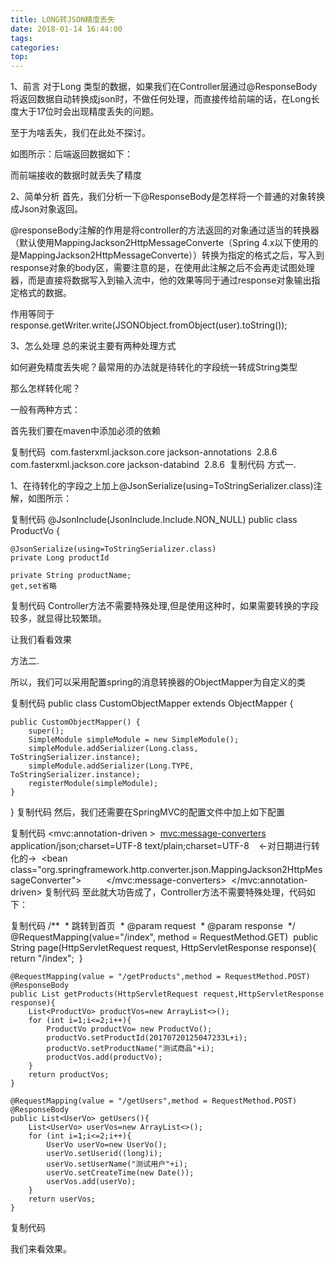 ```yaml
---
title: LONG转JSON精度丢失
date: 2018-01-14 16:44:00
tags: 
categories: 
top:
---
```


1、前言
对于Long 类型的数据，如果我们在Controller层通过@ResponseBody将返回数据自动转换成json时，不做任何处理，而直接传给前端的话，在Long长度大于17位时会出现精度丢失的问题。

至于为啥丢失，我们在此处不探讨。

如图所示：后端返回数据如下：



 

而前端接收的数据时就丢失了精度



 

2、简单分析
首先，我们分析一下@ResponseBody是怎样将一个普通的对象转换成Json对象返回。

@responseBody注解的作用是将controller的方法返回的对象通过适当的转换器（默认使用MappingJackson2HttpMessageConverte（Spring 4.x以下使用的是MappingJackson2HttpMessageConverte））转换为指定的格式之后，写入到response对象的body区，需要注意的是，在使用此注解之后不会再走试图处理器，而是直接将数据写入到输入流中，他的效果等同于通过response对象输出指定格式的数据。

作用等同于response.getWriter.write(JSONObject.fromObject(user).toString());

3、怎么处理
总的来说主要有两种处理方式

如何避免精度丢失呢？最常用的办法就是待转化的字段统一转成String类型

那么怎样转化呢？

一般有两种方式：

首先我们要在maven中添加必须的依赖

复制代码
  <dependency>
​            <groupId>com.fasterxml.jackson.core</groupId>
​            <artifactId>jackson-annotations</artifactId>
​            <version>2.8.6</version>
​        </dependency>
​        <dependency>
​            <groupId>com.fasterxml.jackson.core</groupId>
​            <artifactId>jackson-databind</artifactId>
​            <version>2.8.6</version>
​        </dependency>
复制代码
方式一.

1、在待转化的字段之上加上@JsonSerialize(using=ToStringSerializer.class)注解，如图所示：

复制代码
@JsonInclude(JsonInclude.Include.NON_NULL)
public class ProductVo {

    @JsonSerialize(using=ToStringSerializer.class)
    private Long productId
    
    private String productName;
    get,set省略

复制代码
Controller方法不需要特殊处理,但是使用这种时，如果需要转换的字段较多，就显得比较繁琐。

让我们看看效果



 

方法二.

所以，我们可以采用配置spring的消息转换器的ObjectMapper为自定义的类

复制代码
public class CustomObjectMapper extends ObjectMapper {

    public CustomObjectMapper() {
        super();
        SimpleModule simpleModule = new SimpleModule();
        simpleModule.addSerializer(Long.class, ToStringSerializer.instance);
        simpleModule.addSerializer(Long.TYPE, ToStringSerializer.instance);
        registerModule(simpleModule);
    }
}
复制代码
然后，我们还需要在SpringMVC的配置文件中加上如下配置

复制代码
<mvc:annotation-driven >
​        <mvc:message-converters>
​            <bean class="org.springframework.http.converter.StringHttpMessageConverter">
​                <constructor-arg index="0" value="utf-8" />
​                <property name="supportedMediaTypes">
​                    <list>
​                        <value>application/json;charset=UTF-8</value>
​                        <value>text/plain;charset=UTF-8</value>
​                    </list>
​                </property>
​            </bean>
​           <-对日期进行转化的->
​            <bean
​                    class="org.springframework.http.converter.json.MappingJackson2HttpMessageConverter">
​                <property name="objectMapper">
​                    <bean class="com.jay.jackson.util.CustomObjectMapper">
​                        <property name="dateFormat">
​                            <bean class="java.text.SimpleDateFormat">
​                                <constructor-arg type="java.lang.String" value="yyyy-MM-dd HH:mm:ss" />
​                            </bean>
​                        </property>
​                    </bean>
​                </property>
​            </bean>
​        </mvc:message-converters>
​    </mvc:annotation-driven>
复制代码
 至此就大功告成了，Controller方法不需要特殊处理，代码如下：

复制代码
/**
​     * 跳转到首页
​     * @param request
​     * @param response
​     */
​    @RequestMapping(value="/index", method = RequestMethod.GET)
​    public String page(HttpServletRequest request, HttpServletResponse response){
​        return "/index";
​    }

    @RequestMapping(value = "/getProducts",method = RequestMethod.POST)
    @ResponseBody
    public List getProducts(HttpServletRequest request,HttpServletResponse response){
        List<ProductVo> productVos=new ArrayList<>();
        for (int i=1;i<=2;i++){
            ProductVo productVo= new ProductVo();
            productVo.setProductId(20170720125047233L+i);
            productVo.setProductName("测试商品"+i);
            productVos.add(productVo);
        }
        return productVos;
    }
    
    @RequestMapping(value = "/getUsers",method = RequestMethod.POST)
    @ResponseBody
    public List<UserVo> getUsers(){
        List<UserVo> userVos=new ArrayList<>();
        for (int i=1;i<=2;i++){
            UserVo userVo=new UserVo();
            userVo.setUserid((long)i);
            userVo.setUserName("测试用户"+i);
            userVo.setCreateTime(new Date());
            userVos.add(userVo);
        }
        return userVos;
    }
复制代码




我们来看效果。
